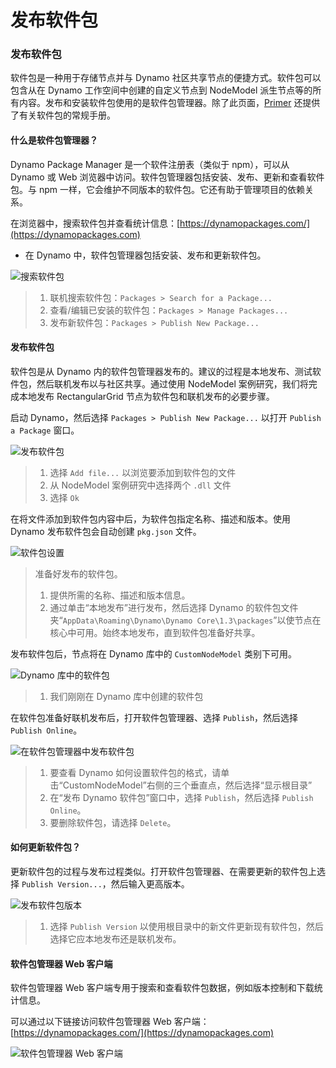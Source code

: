 # 发布软件包 

### 发布软件包 <a href="#publish-a-package" id="publish-a-package"></a>

软件包是一种用于存储节点并与 Dynamo 社区共享节点的便捷方式。软件包可以包含从在 Dynamo 工作空间中创建的自定义节点到 NodeModel 派生节点等的所有内容。发布和安装软件包使用的是软件包管理器。除了此页面，[Primer](https://primer2.dynamobim.org/6_custom_nodes_and_packages/6-2_packages/1-introduction) 还提供了有关软件包的常规手册。

#### 什么是软件包管理器？<a href="#what-is-a-package-manager" id="what-is-a-package-manager"></a>

Dynamo Package Manager 是一个软件注册表（类似于 npm），可以从 Dynamo 或 Web 浏览器中访问。软件包管理器包括安装、发布、更新和查看软件包。与 npm 一样，它会维护不同版本的软件包。它还有助于管理项目的依赖关系。

在浏览器中，搜索软件包并查看统计信息：[https://dynamopackages.com/](https://dynamopackages.com)

* 在 Dynamo 中，软件包管理器包括安装、发布和更新软件包。

![搜索软件包](images/dynamopackagemanager.jpg)

> 1. 联机搜索软件包：`Packages > Search for a Package...`
> 2. 查看/编辑已安装的软件包：`Packages > Manage Packages...`
> 3. 发布新软件包：`Packages > Publish New Package...`

#### 发布软件包 <a href="#publishing-a-package" id="publishing-a-package"></a>

软件包是从 Dynamo 内的软件包管理器发布的。建议的过程是本地发布、测试软件包，然后联机发布以与社区共享。通过使用 NodeModel 案例研究，我们将完成本地发布 RectangularGrid 节点为软件包和联机发布的必要步骤。

启动 Dynamo，然后选择 `Packages > Publish New Package...` 以打开 `Publish a Package` 窗口。

![发布软件包](images/dyn-publish-package-add-files.jpg)

> 1. 选择 `Add file...` 以浏览要添加到软件包的文件
> 2. 从 NodeModel 案例研究中选择两个 `.dll` 文件
> 3. 选择 `Ok`

在将文件添加到软件包内容中后，为软件包指定名称、描述和版本。使用 Dynamo 发布软件包会自动创建 `pkg.json` 文件。

![软件包设置](images/dyn-publish-package.jpg)

> 准备好发布的软件包。
>
> 1. 提供所需的名称、描述和版本信息。
> 2. 通过单击“本地发布”进行发布，然后选择 Dynamo 的软件包文件夹“`AppData\Roaming\Dynamo\Dynamo Core\1.3\packages`”以使节点在核心中可用。始终本地发布，直到软件包准备好共享。

发布软件包后，节点将在 Dynamo 库中的 `CustomNodeModel` 类别下可用。

![Dynamo 库中的软件包](images/dyn-publish-package-library.jpg)

> 1. 我们刚刚在 Dynamo 库中创建的软件包

在软件包准备好联机发布后，打开软件包管理器、选择 `Publish`，然后选择 `Publish Online`。

![在软件包管理器中发布软件包](images/dyn-publish-package-directory.jpg)

> 1. 要查看 Dynamo 如何设置软件包的格式，请单击“CustomNodeModel”右侧的三个垂直点，然后选择“显示根目录”
> 2. 在“发布 Dynamo 软件包”窗口中，选择 `Publish`，然后选择 `Publish Online`。
> 3. 要删除软件包，请选择 `Delete`。

#### 如何更新软件包？<a href="#how-do-i-update-a-package" id="how-do-i-update-a-package"></a>

更新软件包的过程与发布过程类似。打开软件包管理器、在需要更新的软件包上选择 `Publish Version...`，然后输入更高版本。

![发布软件包版本](images/dyn-publish-package-version.jpg)

> 1. 选择 `Publish Version` 以使用根目录中的新文件更新现有软件包，然后选择它应本地发布还是联机发布。

#### 软件包管理器 Web 客户端 <a href="#package-manager-web-client" id="package-manager-web-client"></a>

软件包管理器 Web 客户端专用于搜索和查看软件包数据，例如版本控制和下载统计信息。

可以通过以下链接访问软件包管理器 Web 客户端：[https://dynamopackages.com/](https://dynamopackages.com)

![软件包管理器 Web 客户端](images/packagemanager-browser.jpg)
